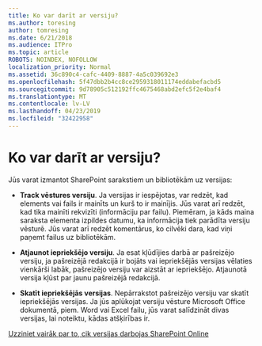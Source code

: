 ```yaml
---
title: Ko var darīt ar versiju?
ms.author: toresing
author: tomresing
ms.date: 6/21/2018
ms.audience: ITPro
ms.topic: article
ROBOTS: NOINDEX, NOFOLLOW
localization_priority: Normal
ms.assetid: 36c890c4-cafc-4409-8887-4a5c039692e3
ms.openlocfilehash: 5f47dbb2b4cc8ce2959318011174eddabefacbd5
ms.sourcegitcommit: 9d78905c512192ffc4675468abd2efc5f2e4baf4
ms.translationtype: MT
ms.contentlocale: lv-LV
ms.lasthandoff: 04/23/2019
ms.locfileid: "32422958"
---
```

# <a name="what-can-i-do-with-versioning"></a>Ko var darīt ar versiju?

Jūs varat izmantot SharePoint sarakstiem un bibliotēkām uz versijas:
  
- **Track vēstures versiju**. Ja versijas ir iespējotas, var redzēt, kad elements vai fails ir mainīts un kurš to ir mainījis. Jūs varat arī redzēt, kad tika mainīti rekvizīti (informāciju par failu). Piemēram, ja kāds maina saraksta elementa izpildes datumu, ka informācija tiek parādīta versiju vēsturē. Jūs varat arī redzēt komentārus, ko cilvēki dara, kad viņi paņemt failus uz bibliotēkām. 
    
- **Atjaunot iepriekšējo versiju**. Ja esat kļūdījies darbā ar pašreizējo versiju, ja pašreizējā redakcijā ir bojāts vai iepriekšējās versijas vēlaties vienkārši labāk, pašreizējo versiju var aizstāt ar iepriekšējo. Atjaunotā versija kļūst par jaunu pašreizējā redakcijā. 
    
- **Skatīt iepriekšējās versijas**. Nepārrakstot pašreizējo versiju var skatīt iepriekšējās versijas. Ja jūs aplūkojat versiju vēsture Microsoft Office dokumentā, piem. Word vai Excel failu, jūs varat salīdzināt divas versijas, lai noteiktu, kādas atšķirības ir. 
    
[Uzziniet vairāk par to, cik versijas darbojas SharePoint Online](https://go.microsoft.com/fwlink/?linkid=875710)
  

